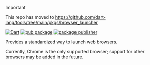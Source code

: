 > [!IMPORTANT]  
> This repo has moved to https://github.com/dart-lang/tools/tree/main/pkgs/browser_launcher

[![Dart](https://github.com/dart-lang/browser_launcher/workflows/Dart/badge.svg)](https://github.com/dart-lang/browser_launcher/actions?query=workflow%3ADart+branch%3Amaster)
[![pub package](https://img.shields.io/pub/v/browser_launcher.svg)](https://pub.dev/packages/browser_launcher)
[![package publisher](https://img.shields.io/pub/publisher/browser_launcher.svg)](https://pub.dev/packages/browser_launcher/publisher)

Provides a standardized way to launch web browsers.

Currently, Chrome is the only supported browser; support for other browsers may
be added in the future.
